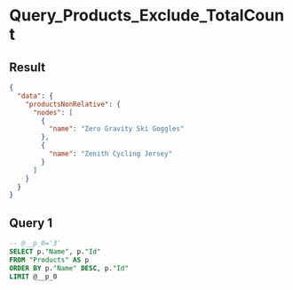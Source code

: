 # Query_Products_Exclude_TotalCount

## Result

```json
{
  "data": {
    "productsNonRelative": {
      "nodes": [
        {
          "name": "Zero Gravity Ski Goggles"
        },
        {
          "name": "Zenith Cycling Jersey"
        }
      ]
    }
  }
}
```

## Query 1

```sql
-- @__p_0='3'
SELECT p."Name", p."Id"
FROM "Products" AS p
ORDER BY p."Name" DESC, p."Id"
LIMIT @__p_0
```

